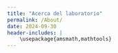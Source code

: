 ```yaml
---
title: "Acerca del laboratorio"
permalink: /About/
date: 2024-09-30
header-includes: |
    \usepackage{amsmath,mathtools}
---
```

<script
  src="https://cdn.mathjax.org/mathjax/latest/MathJax.js?config=TeX-AMS-MML_HTMLorMML"
  type="text/javascript">
</script>

<html>
<head>
    <style>
        h1 {
            text-align: center;
            color: rgba(72, 133, 45, 0.76);
        }

        .container {
          max-width: 900px;
          margin: 20px auto;
          display: flex;
          flex-wrap: wrap;
          justify-content: space-between;
        }

        .person {
          width: 30%;
          margin-bottom: 40px;
          text-align: center;
          box-sizing: border-box;
        }

        .person img {
          width: 150px;
          height: 150px;
          object-fit: cover;
          border-radius: 50%;
          margin-bottom: 10px;
        }

        .person h3 {
          margin: 0 0 5px 0;
          font-size: 1.1em;
          color: #333;
        }

        .person p {
          margin: 0;
          color: #555;
        }

        a {
          color: #318233;
          text-decoration: none;
        }
        a:hover {
          text-decoration: underline;
        }

        @media (max-width: 768px) {
          .person {
            width: 45%;
            margin-bottom: 30px;
          }
        }

        @media (max-width: 480px) {
          .person {
            width: 100%;
            margin-bottom: 25px;
          }
        }

        hr {
          border: none;
          height: 1px;
          background-color: #CCCCCC;
          margin: 20px 0;
        }
    </style>
</head>
<body>

<hr>
<h1>Acerca del laboratorio</h1>
<hr>

<div class="container">
  <div class="person">
    <a href="https://sites.google.com/view/jgalvis/">
      <img src="https://labmatecc.github.io/images/juan_galvis.jpeg" alt="Juan Galvis">
    </a>
    <h3><a href="https://sites.google.com/view/jgalvis/">Juan Galvis</a></h3>
    <p>Docente a cargo</p>
    <p><a href="mailto:jcgalvisa@unal.edu.co">jcgalvisa@unal.edu.co</a></p>
  </div>

  <div class="person">
    <a href="https://sites.google.com/site/fagomezj/">
      <img src="https://labmatecc.github.io/images/francisco_gomez.jpeg" alt="Francisco Gómez">
    </a>
    <h3><a href="https://sites.google.com/site/fagomezj/">Francisco Gómez</a></h3>
    <p>Docente colaborador</p>
    <p><a href="mailto:fagomezj@unal.edu.co">fagomezj@unal.edu.co</a></p>
  </div>

  <div class="person">
    <a href="https://sites.google.com/unal.edu.co/fohernandezr">
      <img src="https://labmatecc.github.io/images/freddy_hernandez.png" alt="Freddy Hernández">
    </a>
    <h3><a href="https://sites.google.com/unal.edu.co/fohernandezr">Freddy Hernández</a></h3>
    <p>Docente colaborador</p>
    <p><a href="mailto:fohernandezr@unal.edu.co">fohernandezr@unal.edu.co</a></p>
  </div>

  <div class="person">
    <a href="https://ytrujillol.github.io/">
      <img src="https://labmatecc.github.io/images/yessica_trujillo.webp" alt="Yessica Trujillo">
    </a>
    <h3><a href="https://ytrujillol.github.io/">Yessica Trujillo</a></h3>
    <p>Colaboradora</p>
    <p><a href="mailto:ytrujillol@unal.edu.co">ytrujillol@unal.edu.co</a></p>
  </div>

  <div class="person">
    <a href="https://cnosa.github.io/">
      <img src="https://labmatecc.github.io/images/carlos_nosa.jpg" alt="Carlos Nosa">
    </a>
    <h3><a href="https://cnosa.github.io/">Carlos Nosa</a></h3>
    <p>Colaborador</p>
    <p><a href="mailto:cnosa@unal.edu.co">cnosa@unal.edu.co</a></p>
  </div>

  <div class="person">
    <a href="https://eguar11011.github.io/">
      <img src="https://labmatecc.github.io/images/eduards_mendez.jpg" alt="Eduards Mendez">
    </a>
    <h3><a href="https://eguar11011.github.io/">Eduards Mendez</a></h3>
    <p>Colaborador técnico</p>
    <p><a href="mailto:emendezc@unal.edu.co">emendezc@unal.edu.co</a></p>
  </div>

  <div class="person">
    <a href="#">
      <img src="https://labmatecc.github.io/images/sergio_nunez.png" alt="Sergio Nuñez">
    </a>
    <h3><a href="#">Sergio Nuñez</a></h3>
    <p>Colaborador técnico</p>
    <p><a href="mailto:snunezs@unal.edu.co">snunezs@unal.edu.co</a></p>
  </div>

  <div class="person">
    <a href="#">
      <img src="https://labmatecc.github.io/images/carolina_neira.jpeg" alt="Carolina Neira">
    </a>
    <h3><a href="#">Carolina Neira</a></h3>
    <p>Dirección académica</p>
    <p><a href="mailto:cneiraj@unal.edu.co">cneiraj@unal.edu.co</a></p>
  </div>
</div>

</body>
</html>
